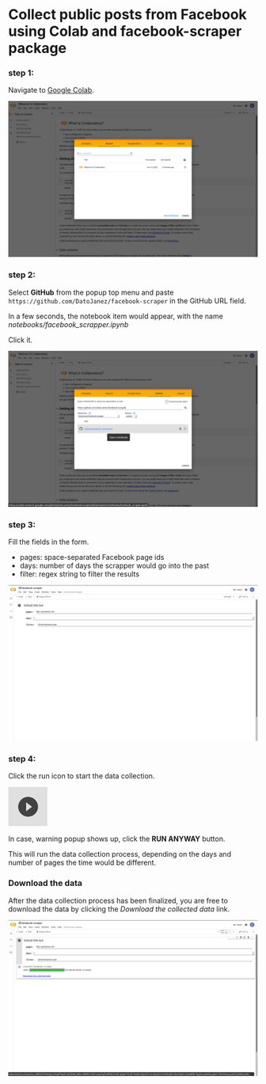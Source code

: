 # Collect public posts from Facebook using Colab and facebook-scraper package

### step 1:

Navigate to [Google Colab](https://pages.github.com/).

![step 1](https://github.com/DatoJanez/facebook-scraper/blob/master/notebooks/step-1.png?raw=true)

### step 2:

Select **GitHub** from the popup top menu and paste `https://github.com/DatoJanez/facebook-scraper` in the GitHub URL field. 

In a few seconds, the notebook item would appear, with the name *notebooks/facebook_scrapper.ipynb*

Click it.

![step 2](https://github.com/DatoJanez/facebook-scraper/blob/master/notebooks/step-2.png?raw=true)

### step 3:

Fill the fields in the form.

- pages: space-separated Facebook page ids
- days: number of days the scrapper would go into the past
- filter: regex string to filter the results

![step 3](https://github.com/DatoJanez/facebook-scraper/blob/master/notebooks/step-3.png?raw=true)

### step 4:

Click the run icon to start the data collection.

![run button](https://github.com/DatoJanez/facebook-scraper/blob/master/notebooks/uhkup.png?raw=true)

In case, warning popup shows up, click the **RUN ANYWAY** button.

This will run the data collection process, depending on the days and number of pages the time would be different.

### Download the data

After the data collection process has been finalized, you are free to download the data by clicking the *Download the collected data* link.

![step 4](https://github.com/DatoJanez/facebook-scraper/blob/master/notebooks/step-4.png?raw=true)
